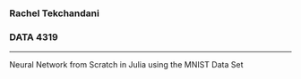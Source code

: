 ### Rachel Tekchandani
### DATA 4319
----
Neural Network from Scratch in Julia using the MNIST Data Set
